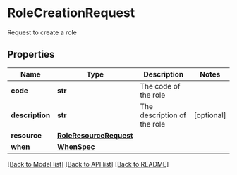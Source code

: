 # RoleCreationRequest

Request to create a role

## Properties
Name | Type | Description | Notes
------------ | ------------- | ------------- | -------------
**code** | **str** | The code of the role | 
**description** | **str** | The description of the role | [optional] 
**resource** | [**RoleResourceRequest**](RoleResourceRequest.md) |  | 
**when** | [**WhenSpec**](WhenSpec.md) |  | 

[[Back to Model list]](../README.md#documentation-for-models) [[Back to API list]](../README.md#documentation-for-api-endpoints) [[Back to README]](../README.md)


